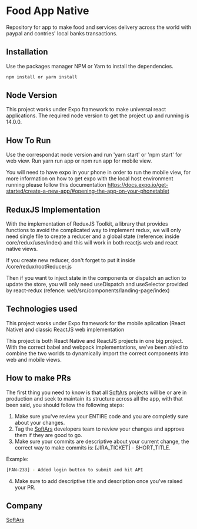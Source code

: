 # Food App Native

Repository for app to make food and services delivery across the world with paypal and contries' local banks
transactions.

## Installation

Use the packages manager NPM or Yarn to install the dependencies.

```bash
npm install or yarn install
```

## Node Version

This project works under Expo framework to make universal react applications.
The required node version to get the project up and running is 14.0.0.

## How To Run

Use the correspondat node version and run 'yarn start' or 'npm start' for web view.
Run yarn run app or npm run app for mobile view.

You will need to have expo in your phone in order to run the mobile view, for more information on how to get expo with the local host environment running please follow this documentation https://docs.expo.io/get-started/create-a-new-app/#opening-the-app-on-your-phonetablet

## ReduxJS Implementation

With the implementation of ReduxJS Toolkit, a library that provides functions to avoid the complicated way to implement redux, we will only need single file to create a reducer and a global state (reference: inside core/redux/user/index) and this will work in both reactjs web and react native views.

If you create new reducer, don't forget to put it inside /core/redux/rootReducer.js

Then if you want to inject state in the components or dispatch an action to update the store, you will only need useDispatch and useSelector provided by react-redux (refence: web/src/components/landing-page/index)

## Technologies used

This project works under Expo framework for the mobile aplication (React Native)
and classic ReactJS web implementation

This project is both React Native and ReactJS projects in one big project.
With the correct babel and webpack implementations, we've been abled to combine the two worlds to dynamically import the correct components into web and mobile views.

## How to make PRs

The first thing you need to know is that all [SoftArs](http://softars.com/) projects will be or are in production and seek to maintain its structure across all the app, with that been said, you should follow the following steps:

1. Make sure you've review your ENTIRE code and you are completly sure about your changes.
2. Tag the [SoftArs](http://softars.com/) developers team to review your changes and approve them if they are good to go.
3. Make sure your commits are descriptive about your current change, the correct way to make commits is: [JIRA_TICKET] - SHORT_TITLE.

Example:

```bash
[FAN-233] - Added login button to submit and hit API
```

4. Make sure to add descriptive title and description once you've raised your PR.

## Company

[SoftArs](http://softars.com/)
